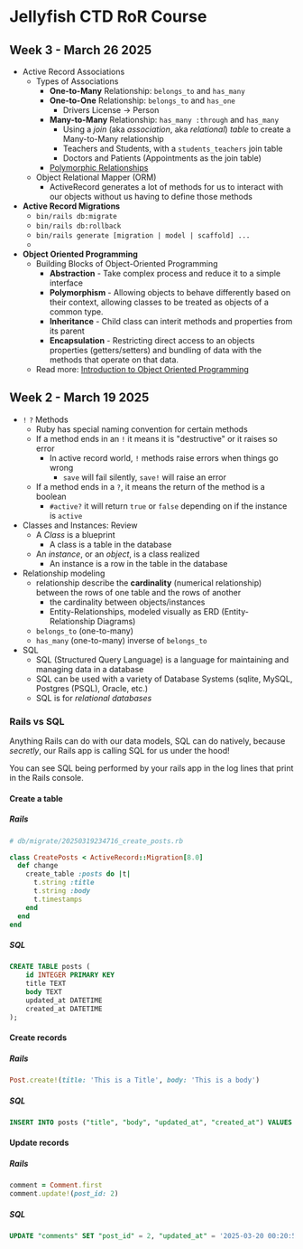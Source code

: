 # Jellyfish CTD RoR Course

## Week 3 - March 26 2025

- Active Record Associations
  - Types of Associations
    - **One-to-Many** Relationship: `belongs_to` and `has_many`
    - **One-to-One** Relationship: `belongs_to` and `has_one`
      - Drivers License → Person
    - **Many-to-Many** Relationship: `has_many :through` and `has_many`
      - Using a *join* (aka *association*, aka *relational*) *table* to create a Many-to-Many relationship
      - Teachers and Students, with a `students_teachers` join table
      - Doctors and Patients (Appointments as the join table)
    - [Polymorphic Relationships](https://guides.rubyonrails.org/association_basics.html#polymorphic-associations)
  - Object Relational Mapper (ORM)
    - ActiveRecord generates a lot of methods for us to interact with our objects without us having to define those methods
- **Active Record Migrations**
  - `bin/rails db:migrate`
  - `bin/rails db:rollback`
  - `bin/rails generate [migration | model | scaffold] ...`
  - 
- **Object Oriented Programming**
  - Building Blocks of Object-Oriented Programming
    - **Abstraction** - Take complex process and reduce it to a simple interface
    - **Polymorphism** - Allowing objects to behave differently based on their context, allowing classes to be treated as objects of a common type.
    - **Inheritance** - Child class can interit methods and properties from its parent
    - **Encapsulation** - Restricting direct access to an objects properties (getters/setters) and bundling of data with the methods that operate on that data.
  - Read more: [Introduction to Object Oriented Programming](https://www.geeksforgeeks.org/introduction-of-object-oriented-programming)

## Week 2 - March 19 2025

- `!` `?` Methods
  - Ruby has special naming convention for certain methods
  - If a method ends in an `!` it means it is "destructive" or it raises so error
    - In active record world, `!` methods raise errors when things go wrong
      - `save` will fail silently, `save!` will raise an error
  - If a method ends in a `?`, it means the return of the method is a boolean
    - `#active?` it will return `true` or `false` depending on if the instance is `active`
- Classes and Instances: Review
  - A *Class* is a blueprint
    - A class is a table in the database
  - An *instance*, or an *object*, is a class realized
    - An instance is a row in the table in the database
- Relationship modeling
  - relationship describe the **cardinality** (numerical relationship) between the rows of one table and the rows of another
    - the cardinality between objects/instances
    - Entity-Relationships, modeled visually as ERD (Entity-Relationship Diagrams)
  - `belongs_to` (one-to-many)
  - `has_many` (one-to-many) inverse of `belongs_to`
- SQL
  - SQL (Structured Query Language) is a language for maintaining and managing data in a database
  - SQL can be used with a variety of Database Systems (sqlite, MySQL, Postgres (PSQL), Oracle, etc.)
  - SQL is for *relational databases*

### Rails vs SQL

Anything Rails can do with our data models, SQL can do natively, because *secretly*, our Rails app is calling SQL for us under the hood!

You can see SQL being performed by your rails app in the log lines that print in the Rails console.

#### Create a table

##### Rails

```ruby
# db/migrate/20250319234716_create_posts.rb

class CreatePosts < ActiveRecord::Migration[8.0]
  def change
    create_table :posts do |t|
      t.string :title
      t.string :body
      t.timestamps
    end
  end
end
```

##### SQL

```sql
CREATE TABLE posts (
    id INTEGER PRIMARY KEY
    title TEXT
    body TEXT
    updated_at DATETIME
    created_at DATETIME
);
```

#### Create records

##### Rails

```ruby
Post.create!(title: 'This is a Title', body: 'This is a body')
```

##### SQL

```sql
INSERT INTO posts ("title", "body", "updated_at", "created_at") VALUES ('This is a Title', 'This is a body', '2025-03-19 00:00:00', '2025-03-19 00:00:00');
```

#### Update records

##### Rails

```ruby
comment = Comment.first
comment.update!(post_id: 2)
```

##### SQL

```sql
UPDATE "comments" SET "post_id" = 2, "updated_at" = '2025-03-20 00:20:56.993542' WHERE "comments"."id" = 1;
```
